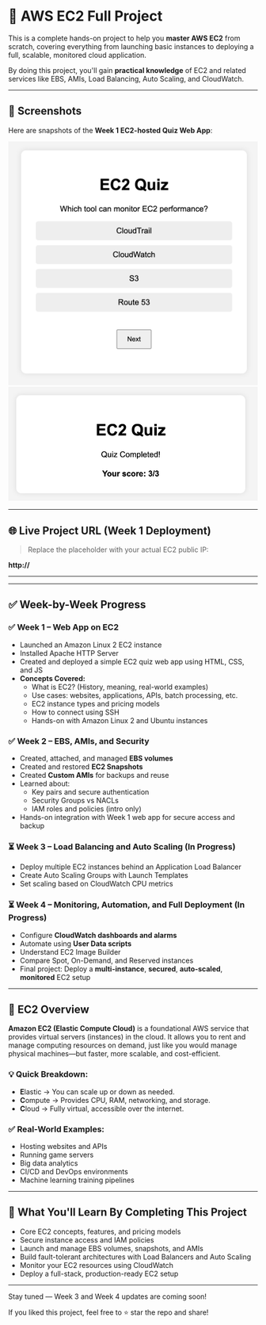 # 🚀 AWS EC2 Full Project

This is a complete hands-on project to help you **master AWS EC2** from scratch, covering everything from launching basic instances to deploying a full, scalable, monitored cloud application.

By doing this project, you'll gain **practical knowledge** of EC2 and related services like EBS, AMIs, Load Balancing, Auto Scaling, and CloudWatch.

---

## 📸 Screenshots

Here are snapshots of the **Week 1 EC2-hosted Quiz Web App**:

![Quiz App](./images/01.png)
![Final Look](./images/02.png)

---

## 🌐 Live Project URL (Week 1 Deployment)

> Replace the placeholder with your actual EC2 public IP:

**http://<your-ec2-public-ip>**

---


---

## ✅ Week-by-Week Progress

### ✅ Week 1 – Web App on EC2

- Launched an Amazon Linux 2 EC2 instance
- Installed Apache HTTP Server
- Created and deployed a simple EC2 quiz web app using HTML, CSS, and JS
- **Concepts Covered:**
  - What is EC2? (History, meaning, real-world examples)
  - Use cases: websites, applications, APIs, batch processing, etc.
  - EC2 instance types and pricing models
  - How to connect using SSH
  - Hands-on with Amazon Linux 2 and Ubuntu instances

### ✅ Week 2 – EBS, AMIs, and Security

- Created, attached, and managed **EBS volumes**
- Created and restored **EC2 Snapshots**
- Created **Custom AMIs** for backups and reuse
- Learned about:
  - Key pairs and secure authentication
  - Security Groups vs NACLs
  - IAM roles and policies (intro only)
- Hands-on integration with Week 1 web app for secure access and backup

### ⏳ Week 3 – Load Balancing and Auto Scaling (In Progress)

- Deploy multiple EC2 instances behind an Application Load Balancer
- Create Auto Scaling Groups with Launch Templates
- Set scaling based on CloudWatch CPU metrics

### ⏳ Week 4 – Monitoring, Automation, and Full Deployment (In Progress)

- Configure **CloudWatch dashboards and alarms**
- Automate using **User Data scripts**
- Understand EC2 Image Builder
- Compare Spot, On-Demand, and Reserved instances
- Final project: Deploy a **multi-instance**, **secured**, **auto-scaled**, **monitored** EC2 setup

---

## 📘 EC2 Overview

**Amazon EC2 (Elastic Compute Cloud)** is a foundational AWS service that provides virtual servers (instances) in the cloud. It allows you to rent and manage computing resources on demand, just like you would manage physical machines—but faster, more scalable, and cost-efficient.

### 💡 Quick Breakdown:
- **E**lastic → You can scale up or down as needed.
- **C**ompute → Provides CPU, RAM, networking, and storage.
- **C**loud → Fully virtual, accessible over the internet.

### ✅ Real-World Examples:
- Hosting websites and APIs
- Running game servers
- Big data analytics
- CI/CD and DevOps environments
- Machine learning training pipelines

---

## 🎯 What You'll Learn By Completing This Project

- Core EC2 concepts, features, and pricing models
- Secure instance access and IAM policies
- Launch and manage EBS volumes, snapshots, and AMIs
- Build fault-tolerant architectures with Load Balancers and Auto Scaling
- Monitor your EC2 resources using CloudWatch
- Deploy a full-stack, production-ready EC2 setup

---

Stay tuned — Week 3 and Week 4 updates are coming soon!

If you liked this project, feel free to ⭐ star the repo and share!


